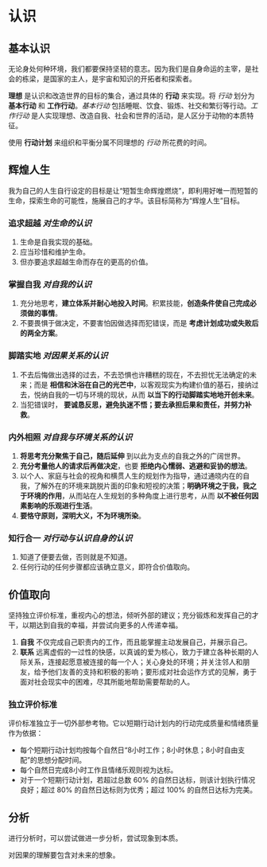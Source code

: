 # 认识

## 基本认识

无论身处何种环境，我们都要保持坚韧的意志。因为我们是自身命运的主宰，是社会的栋梁，是国家的主人，是宇宙和知识的开拓者和探索者。

**理想** 是认识和改造世界的目标的集合，通过具体的 **行动** 来实现。将 *行动* 划分为 **基本行动** 和 **工作行动**。*基本行动* 包括睡眠、饮食、锻炼、社交和繁衍等行动。*工作行动* 是人实现理想、改造自我、社会和世界的活动，是人区分于动物的本质特征。

使用 **行动计划** 来组织和平衡分属不同理想的 *行动* 所花费的时间。

## 辉煌人生

我为自己的人生自行设定的目标是让“短暂生命辉煌燃烧”，即利用好唯一而短暂的生命，探索生命的可能性，施展自己的才华。该目标简称为“辉煌人生”目标。

### 追求超越 *对生命的认识*

1. 生命是自我实现的基础。
2. 应当珍惜和维护生命。
3. 但亦要追求超越生命而存在的更高的价值。

### 掌握自我 *对自我的认识*

1. 充分地思考，**建立体系并耐心地投入时间**。积累技能，**创造条件使自己完成必须做的事情**。
2. 不要畏惧于做决定，不要害怕因做选择而犯错误，而是 **考虑计划成功或失败后的两全方案**。

### 脚踏实地 *对因果关系的认识*

1. 不去后悔做出选择的过去，不去恐惧也许糟糕的现在，不去担忧无法确定的未来；而是 **相信和沐浴在自己的光芒中**，以客观现实为构建价值的基石，接纳过去，悦纳自我的一切与环境的现状，从而 **以当下的行动脚踏实地地开创未来**。
2. 当犯错误时， **要诚恳反思，避免执迷不悟；要去承担后果和责任，并努力补救**。

### 内外相照 *对自我与环境关系的认识*

1. **将思考充分聚焦于自己，随后延伸** 到以此为支点的自我之外的广阔世界。
2. **充分考量他人的请求后再做决定**，也要 **拒绝内心懦弱、逃避和妥协的想法**。
3. 以个人、家庭与社会的视角和横贯人生的规划作为指导，通过通晓内在的自我，了解外在的环境来跳脱片面的印象和短视的决策；**明确环境之于我，我之于环境的作用**，从而站在人生规划的多种角度上进行思考，从而 **以不被任何因素影响的乐观进行生活**。
4. **要恪守原则，深明大义，不为环境所染**。

### 知行合一 *对行动与认识自身的认识*

1. 知道了便要去做，否则就是不知道。
2. 任何行动的任何步骤都应该确立意义，即符合价值取向。

## 价值取向

坚持独立评价标准，重视内心的想法，倾听外部的建议；充分锻炼和发挥自己的才干，以期达到自我的幸福，并尝试向更多的人传递幸福。

1. **自我** 不仅完成自己职责内的工作，而且能掌握主动发展自己，并展示自己。
2. **联系** 远离虚假的一过性的快感，以真诚的爱为核心，致力于建立各种长期的人际关系，连接起愿意被连接的每一个人；关心身处的环境；并关注邻人和朋友，给予他们友善的支持和积极的影响；要形成对社会运作方式的见解，勇于面对社会现实中的困难，尽其所能地帮助需要帮助的人。

### 独立评价标准

评价标准独立于一切外部参考物。它以短期行动计划内的行动完成质量和情绪质量作为依据：

- 每个短期行动计划均按每个自然日“8小时工作；8小时休息；8小时自由支配”的思想分配时间。
- 每个自然日完成8小时工作且情绪乐观则视为达标。
- 对于一个短期行动计划，若超过总数 60% 的自然日达标，则该计划执行情况良好；超过 80% 的自然日达标则为优秀；超过 100% 的自然日达标为完美。

## 分析

进行分析时，可以尝试做进一步分析，尝试现象到本质。

对因果的理解要包含对未来的想象。
